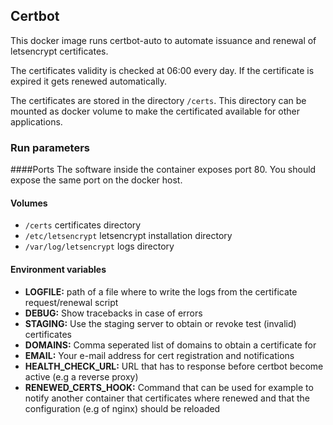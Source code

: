 ## Certbot

This docker image runs certbot-auto to automate issuance and renewal of letsencrypt certificates.

The certificates validity is checked at 06:00 every day. If the certificate is expired it gets renewed automatically.

The certificates are stored in the directory `/certs`. This directory can be mounted as docker volume to make the
certificated available for other applications.

### Run parameters

####Ports
The software inside the container exposes port 80. You should expose the same port on the docker host.

#### Volumes

- `/certs` certificates directory
- `/etc/letsencrypt` letsencrypt installation directory
- `/var/log/letsencrypt` logs directory 

#### Environment variables
- **LOGFILE:** path of a file where to write the logs from the certificate request/renewal script
- **DEBUG:** Show tracebacks in case of errors
- **STAGING:** Use the staging server to obtain or revoke test (invalid) certificates
- **DOMAINS:** Comma seperated list of domains to obtain a certificate for
- **EMAIL:** Your e-mail address for cert registration and notifications
- **HEALTH_CHECK_URL:** URL that has to response before certbot become active (e.g a reverse proxy)
- **RENEWED_CERTS_HOOK:** Command that can be used for example to notify another container that certificates where
                             renewed and that the configuration (e.g of nginx) should be reloaded

